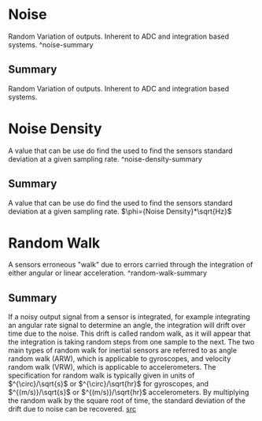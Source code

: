 # Noise
Random Variation of outputs. Inherent to ADC and integration based systems. ^noise-summary
## Summary
Random Variation of outputs. Inherent to ADC and integration based systems. 

# Noise Density
A value that can be use do find the used to find the sensors standard deviation at a given sampling rate. ^noise-density-summary
## Summary
A value that can be use do find the used to find the sensors standard deviation at a given sampling rate.
$\phi={Noise Density}*\sqrt{Hz}$

# Random Walk
A sensors erroneous "walk" due to errors carried through the integration of either angular or linear acceleration. ^random-walk-summary
## Summary
If a noisy output signal from a sensor is integrated, for example integrating an angular rate signal to determine an angle, the integration will drift over time due to the noise. This drift is called random walk, as it will appear that the integration is taking random steps from one sample to the next. The two main types of random walk for inertial sensors are referred to as angle random walk (ARW), which is applicable to gyroscopes, and velocity random walk (VRW), which is applicable to accelerometers. The specification for random walk is typically given in units of $^{\circ}/\sqrt{s}$ or $^{\circ}/\sqrt{hr}$ for gyroscopes, and $^{(m/s)}/\sqrt{s}$ or $^{(m/s)}/\sqrt{hr}$ accelerometers. By multiplying the random walk by the square root of time, the standard deviation of the drift due to noise can be recovered.
[src](https://www.vectornav.com/resources/inertial-navigation-primer/specifications--and--error-budgets/specs-imuspecs#:~:text=If%20a%20noisy,can%20be%20recovered.)

